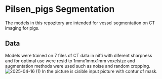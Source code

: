 # Pilsen_pigs Segmentation
The models in this repozitory are intended for vessel segmentation on CT imaging for pigs.

## Data
Models were trained on 7 files of CT data in nifti with diferent sharpness and for optimal use were resid to 1mmx1mmx1mm voxelsize and augmentation methods were used such as noise and random cropping.
![2025-04-16 (1)](https://github.com/user-attachments/assets/f7677ae4-c259-48ae-9e5c-bff240af0ed7)
In the picture is cisible input picture with contur of mask.
